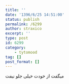 ```yaml
---
title: ''
date: '1396/6/25 14:51:00'
status: publish
permalink: /6299
author: straxico
excerpt: ''
type: post
id: 6299
category:
    - tytomood
tag: []
post_format: []
---
```

میگفت از خودت خیلی جلو نیفت